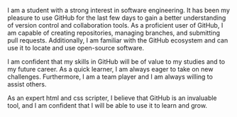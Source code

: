 I am a student with a strong interest in software engineering. It has been my pleasure to use GitHub for the last few days to gain a better understanding of version control and collaboration tools. As a proficient user of GitHub, I am capable of creating repositories, managing branches, and submitting pull requests. Additionally, I am familiar with the GitHub ecosystem and can use it to locate and use open-source software.

I am confident that my skills in GitHub will be of value to my studies and to my future career. As a quick learner, I am always eager to take on new challenges. Furthermore, I am a team player and I am always willing to assist others.

As an expert html and css scripter, I believe that GitHub is an invaluable tool, and I am confident that I will be able to use it to learn and grow.
